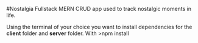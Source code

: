 #Nostalgia
Fullstack MERN CRUD app used to track nostalgic moments in life.

Using the terminal of your choice you want to install dependencies for the **client** folder and **server** folder. With >npm install 
